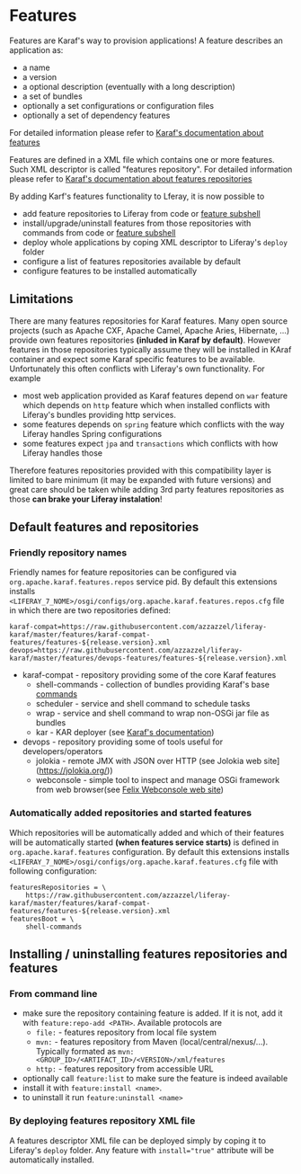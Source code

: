 # Features

Features are Karaf's way to provision applications! A feature describes an application as:

 - a name
 - a version
 - a optional description (eventually with a long description)
 - a set of bundles
 - optionally a set configurations or configuration files
 - optionally a set of dependency features
 
For detailed information please refer to [Karaf's documentation about features](http://karaf.apache.org/manual/latest/#_feature_and_resolver)
 
Features are defined in a XML file which contains one or more features. Such XML descriptor is called "features repository". For detailed information please refer to [Karaf's documentation about features repositories](http://karaf.apache.org/manual/latest/#_features_repositories_2)

By adding Karf's features functionality to Lferay, it is now possible to 

 - add feature repositories to Liferay from code or [feature subshell](docs/commands.md#feature-subshell)
 - install/upgrade/uninstall features from those repositories with commands from code or [feature subshell](docs/commands.md#feature-subshell)
 - deploy whole applications by coping XML descriptor to Liferay's `deploy` folder
 - configure a list of features repositories available by default
 - configure features to be installed automatically

## Limitations

There are many features repositories for Karaf features. Many open source projects (such as Apache CXF, Apache Camel, Apache Aries, Hibernate, ...) provide own features repositories __(inluded in Karaf by default)__. However features in those repositories typically assume they will be installed in KAraf container and expect some Karaf specific features to be available. Unfortunately this often conflicts with Liferay's own functionality. For example 

 - most web application provided as Karaf features depend on `war` feature which depends on `http` feature which when installed conflicts with Liferay's bundles providing http services.
 - some features depends on `spring` feature which conflicts with the way Liferay handles Spring configurations
 - some features expect `jpa` and `transactions` which conflicts with how  Liferay handles those 
 
Therefore features repositories provided with this compatibility layer is limited to bare minimum (it may be expanded with future versions) and great care should be taken while adding 3rd party features repositories as those **can brake your Liferay instalation**!


 
## Default features and repositories  

### Friendly repository names

 Friendly names for feature repositories can be configured via `org.apache.karaf.features.repos` service pid. By default this extensions installs `<LIFERAY_7_NOME>/osgi/configs/org.apache.karaf.features.repos.cfg` file in which there are two repositories defined:
 
```properties
karaf-compat=https://raw.githubusercontent.com/azzazzel/liferay-karaf/master/features/karaf-compat-features/features-${release.version}.xml
devops=https://raw.githubusercontent.com/azzazzel/liferay-karaf/master/features/devops-features/features-${release.version}.xml
```
 - karaf-compat - repository providing some of the core Karaf features
   - shell-commands - collection of bundles providing Karaf's base [commands](docs/commands.md)
   - scheduler - service and shell command to schedule tasks 
   - wrap - service and shell command to wrap non-OSGi jar file as bundles 
   - kar - KAR deployer (see [Karaf's documentation](http://karaf.apache.org/manual/latest/kar#_kar))
 - devops - repository providing some of tools useful for developers/operators
   - jolokia - remote JMX with JSON over HTTP (see Jolokia web site](https://jolokia.org/))
   - webconsole - simple tool to inspect and manage OSGi framework from web browser(see [Felix Webconsole web site](http://felix.apache.org/documentation/subprojects/apache-felix-web-console.html))

### Automatically added repositories and started features
 
Which repositories will be automatically added and which of their features will be automatically started __(when features service starts)__ is defined in `org.apache.karaf.features` configuration. By default this extensions installs `<LIFERAY_7_NOME>/osgi/configs/org.apache.karaf.features.cfg` file with following configuration:

```properties
featuresRepositories = \
    https://raw.githubusercontent.com/azzazzel/liferay-karaf/master/features/karaf-compat-features/features-${release.version}.xml
featuresBoot = \
    shell-commands
```

## Installing / uninstalling features repositories and features

### From command line 

 - make sure the repository containing feature is added. If it is not, add it with `feature:repo-add <PATH>`. Available protocols are 
   - `file:` - features repository from local file system
   - `mvn:` - features repository from Maven (local/central/nexus/...). Typically formated as `mvn:<GROUP_ID>/<ARTIFACT_ID>/<VERSION>/xml/features`
   - `http:` - features repository from accessible URL
 - optionally call `feature:list` to make sure the feature is indeed available 
 - install it with `feature:install <name>`. 
 - to uninstall it run `feature:uninstall <name>` 
 
### By deploying features repository XML file 

A features descriptor XML file can be deployed simply by coping it to Liferay's `deploy` folder. Any feature with `install="true"` attribute will be automatically installed.



